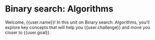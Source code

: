 # Binary search: Algorithms

Welcome, {{user.name}}! In this unit on Binary search: Algorithms, you’ll explore key concepts that will help you {{user.challenge}} and move you closer to {{user.goal}}.